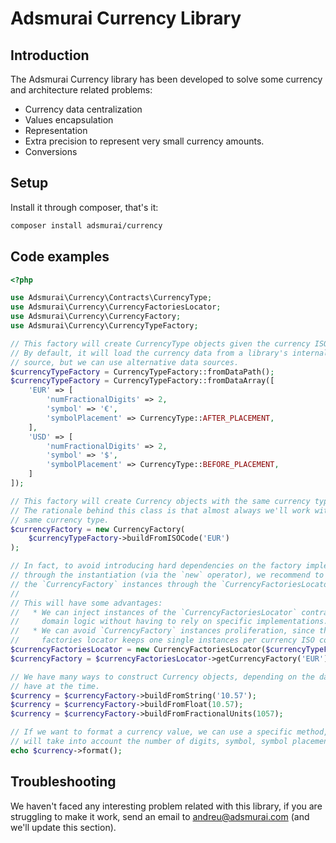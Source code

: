 # Adsmurai Currency Library

## Introduction

The Adsmurai Currency library has been developed to solve some currency and
architecture related problems:

  * Currency data centralization
  * Values encapsulation
  * Representation
  * Extra precision to represent very small currency amounts.
  * Conversions

## Setup

Install it through composer, that's it:
```bash
composer install adsmurai/currency
```

## Code examples

```php
<?php

use Adsmurai\Currency\Contracts\CurrencyType;
use Adsmurai\Currency\CurrencyFactoriesLocator;
use Adsmurai\Currency\CurrencyFactory;
use Adsmurai\Currency\CurrencyTypeFactory;

// This factory will create CurrencyType objects given the currency ISO code.
// By default, it will load the currency data from a library's internal data
// source, but we can use alternative data sources.
$currencyTypeFactory = CurrencyTypeFactory::fromDataPath();
$currencyTypeFactory = CurrencyTypeFactory::fromDataArray([
    'EUR' => [
        'numFractionalDigits' => 2,
        'symbol' => '€',
        'symbolPlacement' => CurrencyType::AFTER_PLACEMENT,
    ],
    'USD' => [
        'numFractionalDigits' => 2,
        'symbol' => '$',
        'symbolPlacement' => CurrencyType::BEFORE_PLACEMENT,
    ]
]);

// This factory will create Currency objects with the same currency type.
// The rationale behind this class is that almost always we'll work with the
// same currency type.
$currencyFactory = new CurrencyFactory(
    $currencyTypeFactory->buildFromISOCode('EUR')
);

// In fact, to avoid introducing hard dependencies on the factory implementation
// through the instantiation (via the `new` operator), we recommend to obtain
// the `CurrencyFactory` instances through the `CurrencyFactoriesLocator`.
//
// This will have some advantages:
//   * We can inject instances of the `CurrencyFactoriesLocator` contract in our
//     domain logic without having to rely on specific implementations.
//   * We can avoid `CurrencyFactory` instances proliferation, since this
//     factories locator keeps one single instances per currency ISO code.
$currencyFactoriesLocator = new CurrencyFactoriesLocator($currencyTypeFactory);
$currencyFactory = $currencyFactoriesLocator->getCurrencyFactory('EUR');

// We have many ways to construct Currency objects, depending on the data we
// have at the time.
$currency = $currencyFactory->buildFromString('10.57');
$currency = $currencyFactory->buildFromFloat(10.57);
$currency = $currencyFactory->buildFromFractionalUnits(1057);

// If we want to format a currency value, we can use a specific method, that
// will take into account the number of digits, symbol, symbol placement...
echo $currency->format();


```

## Troubleshooting

We haven't faced any interesting problem related with this library, if you are
struggling to make it work, send an email to andreu@adsmurai.com (and we'll update
this section).
